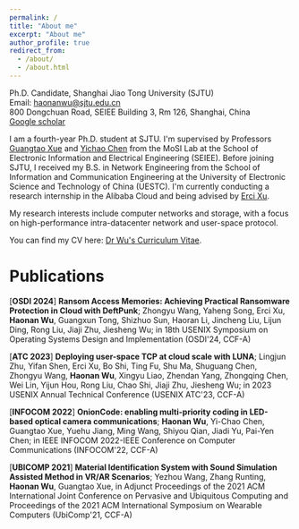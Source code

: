 ```yaml
---
permalink: /
title: "About me"
excerpt: "About me"
author_profile: true
redirect_from: 
  - /about/
  - /about.html
---
```


Ph.D. Candidate, Shanghai Jiao Tong University (SJTU)  
Email: haonanwu@sjtu.edu.cn  
800 Dongchuan Road, SEIEE Building 3, Rm 126, Shanghai, China  
[Google scholar](https://scholar.google.com.hk/citations?user=C_D9mf8AAAAJ&hl=zh-CN&oi=sra)

I am a fourth-year Ph.D. student at SJTU. I'm supervised by Professors [Guangtao Xue](https://www.cs.sjtu.edu.cn/~xue-gt/) and [Yichao Chen](https://yichao0319.github.io/) from the MoSI Lab at the School of Electronic Information and Electrical Engineering (SEIEE). Before joining SJTU, I received my B.S. in Network Engineering from the School of Information and Communication Engineering at the University of Electronic Science and Technology of China (UESTC). I'm currently conducting a research internship in the Alibaba Cloud and being advised by [Erci Xu](https://giorgioercixu.github.io/).

My research interests include computer networks and storage, with a focus on high-performance intra-datacenter network and user-space protocol.

You can find my CV here: [Dr Wu's Curriculum Vitae](https://nan-ge.github.io/hnan.github.io/assets/cv.pdf).

# Publications
[**OSDI 2024**] **Ransom Access Memories: Achieving Practical Ransomware Protection in Cloud with DeftPunk**; Zhongyu Wang, Yaheng Song, Erci Xu, **Haonan Wu**, Guangxun Tong, Shizhuo Sun, Haoran Li, Jincheng Liu, Lijun Ding, Rong Liu, Jiaji Zhu, Jiesheng Wu; in 18th USENIX Symposium on Operating Systems Design and Implementation (OSDI'24, CCF-A)

[**ATC 2023**] **Deploying user-space TCP at cloud scale with LUNA**; Lingjun Zhu, Yifan Shen, Erci Xu, Bo Shi, Ting Fu, Shu Ma, Shuguang Chen, Zhongyu Wang, **Haonan Wu**, Xingyu Liao, Zhendan Yang, Zhongqing Chen, Wei Lin, Yijun Hou, Rong Liu, Chao Shi, Jiaji Zhu, Jiesheng Wu; in 2023 USENIX Annual Technical Conference (USENIX ATC'23, CCF-A)

[**INFOCOM 2022**] **OnionCode: enabling multi-priority coding in LED-based optical camera communications**; **Haonan Wu**, Yi-Chao Chen, Guangtao Xue, Yuehu Jiang, Ming Wang, Shiyou Qian, Jiadi Yu, Pai-Yen Chen; in IEEE INFOCOM 2022-IEEE Conference on Computer Communications (INFOCOM'22, CCF-A)

[**UBICOMP 2021**] **Material Identification System with Sound Simulation Assisted Method in VR/AR Scenarios**; Yezhou Wang, Zhang Runting, **Haonan Wu**, Guangtao Xue, in Adjunct Proceedings of the 2021 ACM International Joint Conference on Pervasive and Ubiquitous Computing and Proceedings of the 2021 ACM International Symposium on Wearable Computers (UbiComp'21, CCF-A)
